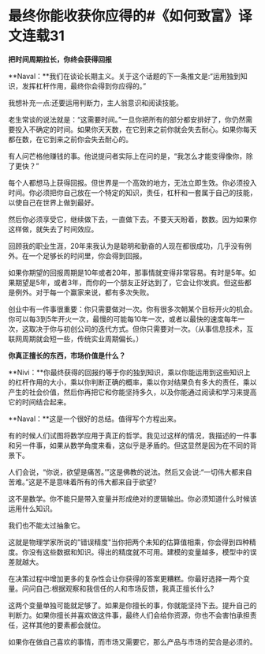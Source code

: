 # 最终你能收获你应得的#《如何致富》译文连载31

**把时间周期拉长，你终会获得回报**

**Naval：**我们在谈论长期主义。关于这个话题的下一条推文是:“运用独到知识，发挥杠杆作用，最终你会得到你应得的。”

我想补充一点:还要运用判断力，主人翁意识和阅读技能。

老生常谈的说法就是：“这需要时间。”一旦你把所有的部分都安排好了，你仍然需要投入不确定的时间。如果你天天数，在它到来之前你就会失去耐心。如果你每天都在数，在它到来之前你会失去耐心的。

有人问芒格他赚钱的事。他说提问者实际上在问的是，“我怎么才能变得像你，除了更快？”

每个人都想马上获得回报。但世界是一个高效的地方，无法立即生效。你必须投入时间。你必须把你自己放在一个特定的知识，责任，杠杆和一套属于自己的技能，以使自己在世界上做到最好。

然后你必须享受它，继续做下去，一直做下去。不要天天盼着，数数。因为如果你这样做，就失去了时间效应。

回顾我的职业生涯，20年来我认为是聪明和勤奋的人现在都很成功，几乎没有例外。在一个足够长的时间里，你会得到回报。

如果你期望的回报周期是10年或者20年，那事情就变得非常容易。有时是5年。如果期望是5年，或者3年，而你的一个朋友正好达到了，它会让你发疯。但这些都是例外。对于每一个赢家来说，都有多次失败。

创业中有一件事很重要：你只需要做对一次。你有很多次朝某个目标开火的机会。你可以每3到5年开火一次，最慢的可能每10年一次，或者以最快的速度每年一次，这取决于你与初创公司的迭代方式。但你只需要对一次。（从事信息技术，互联网周期就会短一些，传统实业周期偏长。）

**你真正擅长的东西，市场价值是什么？**

**Nivi：**你最终获得的回报约等于你的独到知识，乘以你能运用到这些知识上的杠杆作用的大小，乘以你判断正确的概率，乘以你对结果负有多大的责任，乘以产生的社会价值，然后你再把它和你能坚持多久，以及你能通过阅读和学习来提高它的时间结合起来。

**Naval：**这是一个很好的总结。值得写个方程出来。

有的时候人们试图将数学应用于真正的哲学。我见过这样的情况，我描述的一件事和另一件事，如果从数学角度来看，这似乎是矛盾的。但这显然是因为在不同的背景下。

人们会说，“你说，欲望是痛苦。’”这是佛教的说法。然后又会说:“一切伟大都来自苦难。”这是不是意味着所有的伟大都来自于欲望?

这不是数学。你不能只是带入变量并形成绝对的逻辑输出。你必须知道什么时候该运用什么知识。

我们也不能太过抽象它。

这就是物理学家所说的”错误精度"当你把两个未知的估算值相乘，你会得到四种精度。你没有这些数据和知识。得出的精度就不可用。建模的变量越多，模型中的误差就越大。

在决策过程中增加更多的复杂性会让你获得的答案更糟糕。你最好选择一两个变量。问问自己:根据观察和我信任的人和市场反馈，我真正擅长什么?

这两个变量单独可能就足够了。如果是你擅长的事，你就能坚持下去。提升自己的判断力。如果你擅长并喜欢做这件事，最终人们会给你资源，你也不会害怕承担责任，这样其他的要素都会就位。

如果你在做自己喜欢的事情，而市场又需要它，那么产品与市场的契合是必须的。